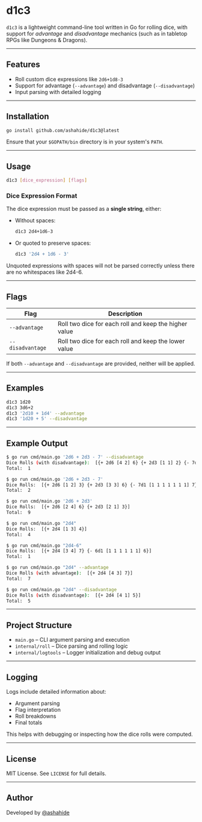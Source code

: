 # d1c3

`d1c3` is a lightweight command-line tool written in Go for rolling dice, with support for *advantage* and *disadvantage* mechanics (such as in tabletop RPGs like Dungeons & Dragons).

---

## Features

- Roll custom dice expressions like `2d6+1d8-3`
- Support for advantage (`--advantage`) and disadvantage (`--disadvantage`)
- Input parsing with detailed logging

---

## Installation

```bash
go install github.com/ashahide/d1c3@latest
```

Ensure that your `$GOPATH/bin` directory is in your system's `PATH`.

---

## Usage

```bash
d1c3 [dice_expression] [flags]
```

### Dice Expression Format

The dice expression must be passed as a **single string**, either:
- Without spaces:  
  ```bash
  d1c3 2d4+1d6-3
  ```
- Or quoted to preserve spaces:
  ```bash
  d1c3 '2d4 + 1d6 - 3'
  ```

Unquoted expressions with spaces will not be parsed correctly unless there are no whitespaces
like 2d4-6.

---

## Flags

| Flag             | Description                                           |
|------------------|-------------------------------------------------------|
| `--advantage`    | Roll two dice for each roll and keep the higher value |
| `--disadvantage` | Roll two dice for each roll and keep the lower value  |

If both `--advantage` and `--disadvantage` are provided, neither will be applied.

---

## Examples

```bash
d1c3 1d20
d1c3 3d6+2
d1c3 '2d10 + 1d4' --advantage
d1c3 '1d20 + 5' --disadvantage
```

---

## Example Output

```bash
$ go run cmd/main.go '2d6 + 2d3 - 7' --disadvantage
Dice Rolls (with disadvantage):  [{+ 2d6 [4 2] 6} {+ 2d3 [1 1] 2} {- 7d1 [1 1 1 1 1 1 1] 7}]
Total:  1

$ go run cmd/main.go '2d6 + 2d3 - 7'
Dice Rolls:  [{+ 2d6 [1 2] 3} {+ 2d3 [3 3] 6} {- 7d1 [1 1 1 1 1 1 1] 7}]
Total:  2

$ go run cmd/main.go '2d6 + 2d3'
Dice Rolls:  [{+ 2d6 [2 4] 6} {+ 2d3 [2 1] 3}]
Total:  9

$ go run cmd/main.go "2d4"
Dice Rolls:  [{+ 2d4 [1 3] 4}]
Total:  4

$ go run cmd/main.go "2d4-6"
Dice Rolls:  [{+ 2d4 [3 4] 7} {- 6d1 [1 1 1 1 1 1] 6}]
Total:  1

$ go run cmd/main.go "2d4" --advantage
Dice Rolls (with advantage):  [{+ 2d4 [4 3] 7}]
Total:  7

$ go run cmd/main.go "2d4" --disadvantage
Dice Rolls (with disadvantage):  [{+ 2d4 [4 1] 5}]
Total:  5
```

---

## Project Structure

- `main.go` – CLI argument parsing and execution
- `internal/roll` – Dice parsing and rolling logic
- `internal/logtools` – Logger initialization and debug output

---

## Logging

Logs include detailed information about:
- Argument parsing
- Flag interpretation
- Roll breakdowns
- Final totals

This helps with debugging or inspecting how the dice rolls were computed.

---

## License

MIT License. See `LICENSE` for full details.

---

## Author

Developed by [@ashahide](https://github.com/ashahide)